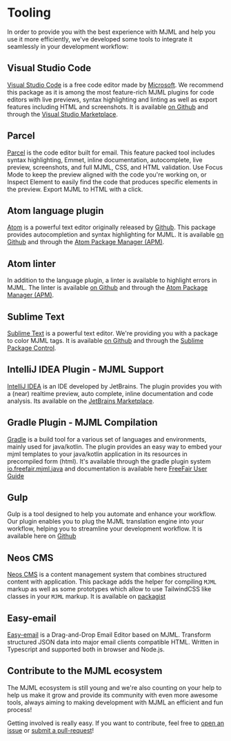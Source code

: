 # Tooling

In order to provide you with the best experience with MJML and help you use it more efficiently, we've developed some tools to integrate it seamlessly in your development workflow:

## Visual Studio Code

[Visual Studio Code](https://code.visualstudio.com/) is a free code editor made by [Microsoft](https://www.microsoft.com/). We recommend this package as it is among the most feature-rich MJML plugins for code editors with live previews, syntax highlighting and linting as well as export features including HTML and screenshots. It is available [on Github](https://github.com/mjmlio/vscode-mjml) and through the [Visual Studio Marketplace](https://marketplace.visualstudio.com/items?itemName=mjmlio.vscode-mjml).

## Parcel

[Parcel](https://parcel.io) is the code editor built for email. This feature packed tool includes syntax highlighting, Emmet, inline documentation, autocomplete, live preview, screenshots, and full MJML, CSS, and HTML validation. Use Focus Mode to keep the preview aligned with the code you're working on, or Inspect Element to easily find the code that produces specific elements in the preview. Export MJML to HTML with a click.

## Atom language plugin

[Atom](https://atom.io) is a powerful text editor originally released by [Github](https://github.com). This package provides autocompletion and syntax highlighting for MJML. It is available [on Github](https://github.com/mjmlio/language-mjml) and through the [Atom Package Manager (APM)](https://atom.io/packages/language-mjml).

## Atom linter

In addition to the language plugin, a linter is available to highlight errors in MJML. The linter is available [on Github](https://github.com/mjmlio/atom-linter-mjml) and through the [Atom Package Manager (APM)](https://atom.io/packages/linter-mjml).

## Sublime Text

[Sublime Text](https://www.sublimetext.com/) is a powerful text editor. We're providing you with a package to color MJML tags. It is available [on Github](https://github.com/mjmlio/mjml-syntax) and through the [Sublime Package Control](https://packagecontrol.io/packages/MJML-syntax).

## IntelliJ IDEA Plugin - MJML Support

[IntelliJ IDEA](https://www.jetbrains.com/idea/) is an IDE developed by JetBrains. The plugin provides you with a (near) realtime preview, auto complete, inline documentation and code analysis. Its available on the [JetBrains Marketplace](https://plugins.jetbrains.com/plugin/16418-mjml-support).

## Gradle Plugin - MJML Compilation
[Gradle](https://gradle.org/) is a build tool for a various set of languages and environments, mainly used for java/kotlin. The plugin provides an easy way to embed your mjml templates to your java/kotlin application in its resources in precompiled form (html). 
It's available through the gradle plugin system [io.freefair.mjml.java](https://plugins.gradle.org/plugin/io.freefair.mjml.java) and documentation is available here [FreeFair User Guide](https://docs.freefair.io/gradle-plugins/current/reference/)

## Gulp

Gulp is a tool designed to help you automate and enhance your workflow. Our plugin enables you to plug the MJML translation engine into your workflow, helping you to streamline your development workflow. It is available here on [Github](https://github.com/mjmlio/gulp-mjml)

## Neos CMS

[Neos CMS](https://www.neos.io/) is a content management system that combines structured content with application. This package adds the helper for compiling `MJML` markup as well as some prototypes which allow to use TailwindCSS like classes in your `MJML` markup. It is available on [packagist](https://packagist.org/packages/garagist/mjml)

## Easy-email

[Easy-email](https://github.com/zalify/easy-email) is a Drag-and-Drop Email Editor based on MJML. Transform structured JSON data into major email clients compatible HTML. Written in Typescript and supported both in browser and Node.js.

## Contribute to the MJML ecosystem

The MJML ecosystem is still young and we're also counting on your help to help us make it grow and provide its community with even more awesome tools, always aiming to making development with MJML an efficient and fun process!

Getting involved is really easy. If you want to contribute, feel free to [open an issue](https://github.com/mjmlio/mjml/issues) or [submit a pull-request](https://github.com/mjmlio/mjml/pulls)!
